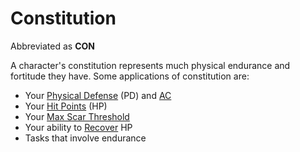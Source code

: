 # Constitution

Abbreviated as **CON**

A character's constitution represents much physical endurance and fortitude they have. Some applications of constitution are:

- Your [Physical Defense](../Derived%20Statistics/Physical%20Defense.md) (PD) and [AC](../Derived%20Statistics/Armor%20Class.md)
- Your [Hit Points](../Derived%20Statistics/Hit%20Points.md) (HP)
- Your [Max Scar Threshold](../Derived%20Statistics/Scars.md#Max%20Scar%20Threshold)
- Your ability to [Recover](../../Game%20Procedures/Exploration/Delving.md#Recover) HP
- Tasks that involve endurance
